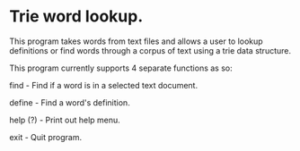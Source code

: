 # Trie word lookup.
This program takes words from text files and allows a user to lookup definitions or find words through a corpus of text using a trie data structure.

This program currently supports 4 separate functions as so:

find - Find if a word is in a selected text document.

define - Find a word's definition.

help (?) - Print out help menu.

exit - Quit program.
